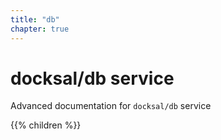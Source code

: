 ```yaml
---
title: "db"
chapter: true
---
```


# docksal/db service

Advanced documentation for `docksal/db` service 

{{% children %}}
